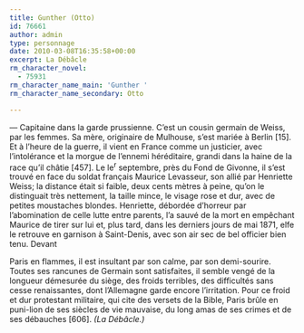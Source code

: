 ```yaml
---
title: Gunther (Otto)
id: 76661
author: admin
type: personnage
date: 2010-03-08T16:35:58+00:00
excerpt: La Débâcle
rm_character_novel:
  - 75931
rm_character_name_main: 'Gunther '
rm_character_name_secondary: Otto

---
```

— Capitaine dans la garde prussienne. C&rsquo;est un cousin germain de Weiss, par les femmes. Sa mère, originaire de Mulhouse, s&rsquo;est mariée à Berlin [15]. Et à l&rsquo;heure de la guerre, il vient en France comme un justicier, avec l&rsquo;intolérance et la morgue de l&rsquo;ennemi héréditaire, grandi dans la haine de la race qu&rsquo;il châtie [457]. Le le<sup>r</sup> septembre, près du Fond de Givonne, il s&rsquo;est trouvé en face du soldat français Maurice Levasseur, son allié par Henriette Weiss; la distance était si faible, deux cents mètres à peine, qu&rsquo;on le distinguait très nettement, la taille mince, le visage rose et dur, avec de petites moustaches blondes. Henriette, débordée d&rsquo;horreur par l&rsquo;abomination de celle lutte entre parents, l&rsquo;a sauvé de la mort en empêchant Maurice de tirer sur lui et, plus tard, dans les derniers jours de mai 1871, elfe le retrouve en garnison à Saint-Denis, avec son air sec de bel officier bien tenu. Devant

Paris en flammes, il est insultant par son calme, par son demi-sourire. Toutes ses rancunes de Germain sont satisfaites, il semble vengé de la longueur démesurée du siège, des froids terribles, des difficultés sans cesse renaissantes, dont l&rsquo;Allemagne garde encore l&rsquo;irritation. Pour ce froid et dur protestant militaire, qui cite des versets de la Bible, Paris brûle en puni-lion de ses siècles de vie mauvaise, du long amas de ses crimes et de ses débauches [606]. _(La Débâcle.)_
